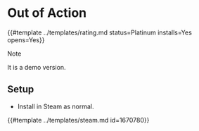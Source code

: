 # Out of Action
<!-- script:Aliases [] -->

{{#template ../templates/rating.md status=Platinum installs=Yes opens=Yes}}

> [!NOTE]
> It is a demo version.

## Setup

- Install in Steam as normal.

{{#template ../templates/steam.md id=1670780}}
